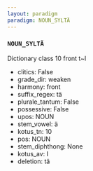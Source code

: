 ```yaml
---
layout: paradigm
paradigm: NOUN_SYLTÄ
---
```

### ` NOUN_SYLTÄ `

Dictionary class 10 front t~l
* clitics: False
* grade_dir: weaken
* harmony: front
* suffix_regex: tä
* plurale_tantum: False
* possessive: False
* upos: NOUN
* stem_vowel: ä
* kotus_tn: 10
* pos: NOUN
* stem_diphthong: None
* kotus_av: I
* deletion: tä
